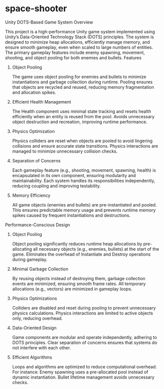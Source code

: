 # space-shooter
 
Unity DOTS-Based Game System
Overview

This project is a high-performance Unity game system implemented using Unity’s Data-Oriented Technology Stack (DOTS) principles. The system is designed to minimize heap allocations, efficiently manage memory, and ensure smooth gameplay, even when scaled to large numbers of entities. The primary gameplay features include enemy spawning, movement, shooting, and object pooling for both enemies and bullets.
Features
1. Object Pooling

    The game uses object pooling for enemies and bullets to minimize instantiations and garbage collection during runtime.
    Pooling ensures that objects are recycled and reused, reducing memory fragmentation and allocation spikes.

2. Efficient Health Management

    The Health component uses minimal state tracking and resets health efficiently when an entity is reused from the pool.
    Avoids unnecessary object destruction and recreation, improving runtime performance.

3. Physics Optimization

    Physics colliders are reset when objects are pooled to avoid lingering collisions and ensure accurate state transitions.
    Physics interactions are managed to minimize unnecessary collision checks.

4. Separation of Concerns

    Each gameplay feature (e.g., shooting, movement, spawning, health) is encapsulated in its own component, ensuring modularity and maintainability.
    Each system handles its responsibilities independently, reducing coupling and improving testability.

5. Memory Efficiency

    All game objects (enemies and bullets) are pre-instantiated and pooled. This ensures predictable memory usage and prevents runtime memory spikes caused by frequent instantiations and destructions.

Performance-Conscious Design
1. Object Pooling

    Object pooling significantly reduces runtime heap allocations by pre-allocating all necessary objects (e.g., enemies, bullets) at the start of the game.
    Eliminates the overhead of Instantiate and Destroy operations during gameplay.

2. Minimal Garbage Collection

    By reusing objects instead of destroying them, garbage collection events are minimized, ensuring smooth frame rates.
    All temporary allocations (e.g., vectors) are minimized in gameplay loops.

3. Physics Optimizations

    Colliders are disabled and reset during pooling to prevent unnecessary physics calculations.
    Physics interactions are limited to active objects only, reducing overhead.

4. Data-Oriented Design

    Game components are modular and operate independently, adhering to DOTS principles.
    Clear separation of concerns ensures that systems do not interfere with each other.

5. Efficient Algorithms

    Loops and algorithms are optimized to reduce computational overhead. For instance:
        Enemy spawning uses a pre-allocated pool instead of dynamic instantiation.
        Bullet lifetime management avoids unnecessary checks.
